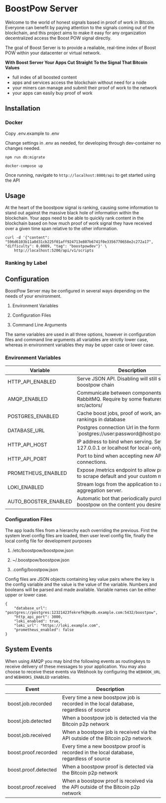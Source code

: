 
# BoostPow Server

Welcome to the world of honest signals based in proof of work in Bitcoin. Everyone can benefit by paying attention to the signals coming out of the blockchain, and this project aims to make it easy for any organization decentralized access the Boost POW signal directly.

The goal of Boost Server is to provide a realiable, real-time index of Boost POW within your datacenter or virtual network.

**With Boost Server Your Apps Cut Straight To the Signal That Bitcoin Values**

- full index of all boosted content
- apps and services access the blockchain without need for a node
- your miners can manage and submit their proof of work to the network
- your apps can easily buy proof of work


## Installation

### Docker
Copy .env.example to .env

Change settings in .env as needed, for developing through dev-container no changes needed.

```
npm run db:migrate
```


```
docker-compose up

```

Once running, navigate to `http://localhost:8000/api` to get started using the API


## Usage

At the heart of the boostpow signal is ranking, causing some information to stand out against the massive black hole of information within the blockchain. Your apps need to be able to quickly rank content in the blockchain based on how much proof of work signal they have received over a given time span relative to the other information.

```
curl -d '{"content": "596d6103b11a0d31cb225f01aff924713e807b6741f0e3356770658e2c272a17", "difficulty": 0.0009, "tag": "boostpowdev"}' \
	http://localhost:5200/api/v1/scripts

```
### Ranking by Label

## Configuration

BoostPow Server may be configured in several ways depending on the needs of your environment.

1) Environment Variables

2) Configuration Files

3) Command Line Arguments

The same variables are used in all three options, however in configuration files and command line arguments all variables are strictly lower case, whereas in environment variables they may be upper case or lower case.

### Environment Variables

| Variable             | Description                                                                             | Default | Required |
|----------------------|-----------------------------------------------------------------------------------------|---------|----------|
| HTTP_API_ENABLED     | Serve JSON API. Disabling will still sync the boostpow chain                            | true    | false    |
| AMQP_ENABLED         | Communicate between components via RabbitMQ. Require by some features under src/actors/ | true    | false    |
| POSTGRES_ENABLED     | Cache boost jobs, proof of work, and content rankings in database                       | true    | true     |
| DATABASE_URL         | Postgres connection Url in the form `postgres://user:password@host:port/database        |         | true     |
| HTTP_API_HOST        | IP address to bind when serving. Set to 127.0.0.1 or localhost for local-only access    | 0.0.0.0 | false    |
| HTTP_API_PORT        | Port to bind when accepting new API client connections.                                 | 5200    | false    |
| PROMETHEUS_ENABLED   | Expose /metrics endpoint to allow prometheus to scrape default and your custom metrics. | true    | false    |
| LOKI_ENABLED         | Stream logs from the application to a loki log aggregation server.                      | false   | false    |
| AUTO_BOOSTER_ENABLED | Automatic bot that periodically purchases boostpow on the content you desire.           | false   | false    |


### Configuration Files

The app loads files from a hierarchy each overriding the previous. First the system level config files are loaded, then user level config file, finally the local config file for development purposes

1) /etc/boostpow/boostpow.json

2) ~/.boostpow/boostpow.json

3) .config/boostpow.json

Config files are JSON objects containing key value pairs where the key is the config variable and the value is the value of the variable. Numbers and booleans will be parsed and made available. Variable names can be either upper or lower case.

```
{
	"database_url": "postgres://postgres:12321423fekrefk@mydb.example.com:5432/boostpow",
	"http_api_port": 3000,
	"loki_enabled": true,
	"loki_url": "https://loki.example.com",
	"prometheus_enabled": false
}
```

## System Events

When using AMQP you may bind the following events as routingkeys to receive delivery of these messages to your application. You may also choose to receive these events via Webhook by configuring the `WEBHOOK_URL` and `WEBHOOKS_ENABLED` variables.

| Event                | Description                                                                             |
|----------------------|-----------------------------------------------------------------------------------------|
| boost.job.recorded   | Every time a new boostpow job is recorded in the local database, regardless of source   |
| boost.job.detected   | When a boostpow job is detected via the Bitcoin p2p network                             |
| boost.job.received   | When a boostpow job is received via the API outside of the Bitcoin p2p network          |
| boost.proof.recorded | Every time a new boostpow proof is recorded in the local database, regardless of source |
| boost.proof.detected | When a boostpow proof is detected via the Bitcoin p2p network                           |
| boost.proof.received | When a boostpow proof is received via the API outside of the Bitcoin p2p network        |


